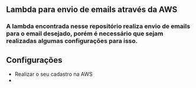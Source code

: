 ## Lambda para envio de emails através da AWS

### A lambda encontrada nesse repositório realiza envio de emails para o email desejado, porém é necessário que sejam realizadas algumas configurações para isso.

## Configurações

* Realizar o seu cadastro na AWS
* 
